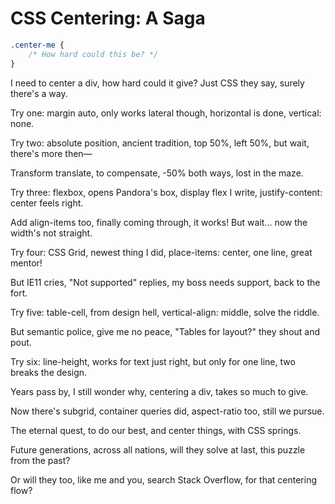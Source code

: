 # CSS Centering: A Saga

```css
.center-me {
    /* How hard could this be? */
}
```

I need to center a div,
how hard could it give?
Just CSS they say,
surely there's a way.

Try one: margin auto,
only works lateral though,
horizontal is done,
vertical: none.

Try two: absolute position,
ancient tradition,
top 50%, left 50%,
but wait, there's more then—

Transform translate,
to compensate,
-50% both ways,
lost in the maze.

Try three: flexbox,
opens Pandora's box,
display flex I write,
justify-content: center feels right.

Add align-items too,
finally coming through,
it works! But wait...
now the width's not straight.

Try four: CSS Grid,
newest thing I did,
place-items: center,
one line, great mentor!

But IE11 cries,
"Not supported" replies,
my boss needs support,
back to the fort.

Try five: table-cell,
from design hell,
vertical-align: middle,
solve the riddle.

But semantic police,
give me no peace,
"Tables for layout?"
they shout and pout.

Try six: line-height,
works for text just right,
but only for one line,
two breaks the design.

Years pass by,
I still wonder why,
centering a div,
takes so much to give.

Now there's subgrid,
container queries did,
aspect-ratio too,
still we pursue.

The eternal quest,
to do our best,
and center things,
with CSS springs.

Future generations,
across all nations,
will they solve at last,
this puzzle from the past?

Or will they too,
like me and you,
search Stack Overflow,
for that centering flow?
